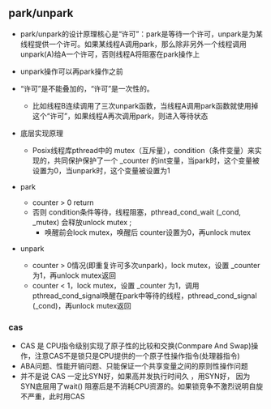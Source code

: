 




## park/unpark
- park/unpark的设计原理核心是“许可”：park是等待一个许可，unpark是为某线程提供一个许可。如果某线程A调用park，那么除非另外一个线程调用unpark(A)给A一个许可，否则线程A将阻塞在park操作上
- unpark操作可以再park操作之前
- “许可”是不能叠加的，“许可”是一次性的。
    - 比如线程B连续调用了三次unpark函数，当线程A调用park函数就使用掉这个“许可”，如果线程A再次调用park，则进入等待状态

- 底层实现原理
    - Posix线程库pthread中的 mutex（互斥量），condition（条件变量）来实现的，共同保护保护了一个 _counter 的int变量，当park时，这个变量被设置为0，当unpark时，这个变量被设置为1
    
- park
    - counter > 0 return
    - 否则 condition条件等待，线程阻塞，pthread_cond_wait (_cond, _mutex) 会释放unlock mutex ;
        - 唤醒前会lock mutex，唤醒后 counter设置为0，再unlock mutex
- unpark
    - counter > 0情况(即重复许可多次unpark)，lock mutex，设置 _counter 为1，再unlock mutex返回
    - counter < 1，lock mutex，设置 _counter 为1，调用pthread_cond_signal唤醒在park中等待的线程，pthread_cond_signal (_cond)，再unlock mutex返回
    
    
    
### cas
- CAS 是 CPU指令级别实现了原子性的比较和交换(Conmpare And Swap)操作，注意CAS不是锁只是CPU提供的一个原子性操作指令(处理器指令)
- ABA问题、性能开销问题、只能保证一个共享变量之间的原则性操作问题
- 并不是说 CAS 一定比SYN好，如果高并发执行时间久 ，用SYN好， 因为SYN底层用了wait() 阻塞后是不消耗CPU资源的。如果锁竞争不激烈说明自旋不严重，此时用CAS             